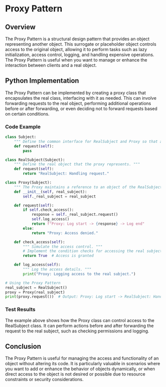 # Proxy Pattern

## Overview

The Proxy Pattern is a structural design pattern that provides an object representing another object. This surrogate or placeholder object controls access to the original object, allowing it to perform tasks such as lazy initialization, access control, logging, and handling expensive operations. The Proxy Pattern is useful when you want to manage or enhance the interaction between clients and a real object.

## Python Implementation

The Proxy Pattern can be implemented by creating a proxy class that encapsulates the real class, interfacing with it as needed. This can involve forwarding requests to the real object, performing additional operations before or after forwarding, or even deciding not to forward requests based on certain conditions.

### Code Example
```python
class Subject:
    """ Define the common interface for RealSubject and Proxy so that a Proxy can be used anywhere a RealSubject is expected. """
    def request(self):
        pass

class RealSubject(Subject):
    """ Define the real object that the proxy represents. """
    def request(self):
        return "RealSubject: Handling request."

class Proxy(Subject):
    """ The Proxy maintains a reference to an object of the RealSubject class and controls access to it. """
    def __init__(self, real_subject):
        self._real_subject = real_subject

    def request(self):
        if self.check_access():
            response = self._real_subject.request()
            self.log_access()
            return f"Proxy: Log start -> {response} -> Log end"
        else:
            return "Proxy: Access denied."

    def check_access(self):
        """ Simulate the access control. """
        # Implement the condition checks for accessing the real subject.
        return True  # Access is granted

    def log_access(self):
        """ Log the access details. """
        print("Proxy: Logging access to the real subject.")

# Using the Proxy Pattern
real_subject = RealSubject()
proxy = Proxy(real_subject)
print(proxy.request())  # Output: Proxy: Log start -> RealSubject: Handling request. -> Log end
```

### Test Results

The example above shows how the Proxy class can control access to the RealSubject class. It can perform actions before and after forwarding the request to the real subject, such as checking permissions and logging.

## Conclusion

The Proxy Pattern is useful for managing the access and functionality of an object without altering its code. It is particularly valuable in scenarios where you want to add or enhance the behavior of objects dynamically, or when direct access to the object is not desired or possible due to resource constraints or security considerations.

